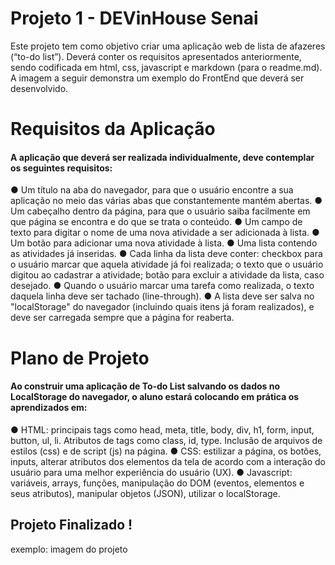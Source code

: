 # Projeto 1 - DEVinHouse Senai

Este projeto tem como objetivo criar uma aplicação
web de lista de afazeres (“to-do list”). Deverá conter os requisitos apresentados anteriormente, sendo codificada em html, css, javascript e markdown (para o readme.md).
A imagem a seguir demonstra um exemplo do FrontEnd que deverá ser desenvolvido.

# Requisitos da Aplicação

#### A aplicação que deverá ser realizada individualmente, deve contemplar os seguintes requisitos:
● Um título na aba do navegador, para que o usuário encontre a sua aplicação no meio das várias abas que constantemente mantém abertas.
● Um cabeçalho dentro da página, para que o usuário saiba facilmente em que página se encontra e do que se trata o conteúdo.
● Um campo de texto para digitar o nome de uma nova atividade a ser adicionada à lista.
● Um botão para adicionar uma nova atividade à lista.
● Uma lista contendo as atividades já inseridas.
● Cada linha da lista deve conter: checkbox para o usuário marcar que aquela atividade já foi realizada; o texto que o usuário digitou ao cadastrar a atividade; botão para excluir a atividade da lista, caso desejado.
● Quando o usuário marcar uma tarefa como realizada, o texto daquela linha deve ser tachado (line-through).
● A lista deve ser salva no "localStorage" do navegador (incluindo quais itens já foram realizados), e deve ser carregada sempre que a página for reaberta.


# Plano de Projeto

#### Ao construir uma aplicação de To-do List salvando os dados no LocalStorage do navegador, o aluno estará colocando em prática os aprendizados em:
● HTML: principais tags como head, meta, title, body, div, h1, form, input, button, ul, li. Atributos de tags como class, id, type. Inclusão de arquivos de estilos (css) e de script (js) na página.
● CSS: estilizar a página, os botões, inputs, alterar atributos dos elementos da tela de acordo com a interação do usuário para uma melhor experiência do usuário (UX).
● Javascript: variáveis, arrays, funções, manipulação do DOM (eventos, elementos e seus atributos), manipular objetos (JSON), utilizar o localStorage.

## Projeto Finalizado !

exemplo: imagem do projeto

